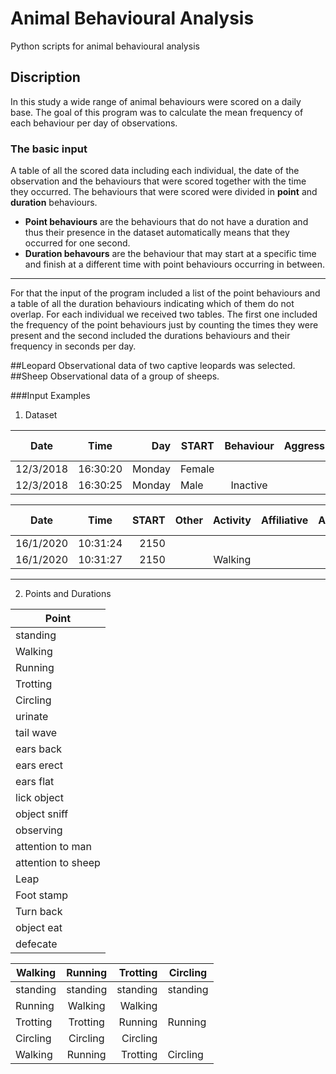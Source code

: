 # Animal Behavioural Analysis
Python scripts for animal behavioural analysis
## Discription
In this study a wide range of animal behaviours were scored on a daily base. The goal of this program was to calculate the mean frequency of each behaviour per day of observations.

### The basic input
A table of all the scored data including each individual, the date of the observation and the behaviours that were scored together with the time they occurred.
The behaviours that were scored were divided in **point** and **duration** behaviours.

+ **Point behaviours** are the behaviours that do not have a duration and thus their presence in the dataset automatically means that they occurred for one second.
+ **Duration behavours** are the behaviour that may start at a specific time and finish at a different time
with point behaviours occurring in between.
------
For that the input of the program included a list of the
point behaviours and a table of all the duration behaviours indicating which of them do not overlap.
For each individual we received two tables. The first one included the frequency of the point
behaviours just by counting the times they were present and the second included the durations
behaviours and their frequency in seconds per day.

##Leopard
Observational data of two captive leopards was selected.
##Sheep
Observational data of a group of sheeps.

###Input Examples
1. Dataset


| Date        | Time  | Day  | START  | Behaviour  | Aggressive  | Stereotypic  |  Inactive  | Body posture  | Affiliative  | Activity  | Stress  | Marking  | Reproductive  | Exploratory  |  Maintenance   | Other  | Feeding  | Fear  | Focal end  |  Observer note |
| ------------- |:-------------:| -----:|------------- |:-------------:| -----:|------------- |:-------------:| -----:|------------- |:-------------:| -----:|------------- |:-------------:| -----:|------------- |:-------------:| -----:|------------- |:-------------:| -----:|
| 12/3/2018      | 16:30:20 | Monday | Female |
| 12/3/2018      | 16:30:25      |  Monday | Male | Inactive |   |   | sleeping



| Date        | Time  | START  | Other  | Activity  | Affiliative  | Aggressive  |  Body posture  | Object  | Fear  | Feeding  | Inactive  | Maintenance  | Reproductive  | Focal end |
| ------------- |:-------------:| -----:|------------- |:-------------:| -----:|------------- |:-------------:| -----:|------------- |:-------------:| -----:|------------- |:-------------:| -----:|
| 16/1/2020      | 10:31:24 | 2150 |
| 16/1/2020      | 10:31:27      |   2150 |  | Walking |


***

2. Points and Durations


| Point |
| ------------- |
| standing |
| Walking |
| Running |
| Trotting |
| Circling |
| urinate |
| tail wave |
| ears back |
| ears erect |
| ears flat |
| lick object |
| object sniff |
| observing |
| attention to man |
| attention to sheep |
| Leap |
| Foot stamp |
| Turn back |
| object eat |
| defecate |


| Walking        | Running  | Trotting  | Circling  |
| ------------- |:-------------:| -----:|------------- |
| standing  | standing | standing | standing |
| Running   | Walking   |   Walking |  | Walking |
| Trotting  | Trotting | Running | Running |
| Circling   | Circling |   Circling |  | Circling |
| Walking  | Running | Trotting | Circling |
